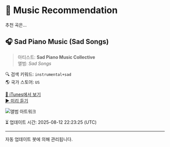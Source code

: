 
# 🎵 Music Recommendation

추천 곡은...

## 🎧 Sad Piano Music (Sad Songs)  
> 아티스트: **Sad Piano Music Collective**  
> 앨범: _Sad Songs_  

🔍 검색 키워드: `instrumental+sad`  
🌎 국가 스토어: `US`

[🔗 iTunes에서 보기](https://music.apple.com/us/album/sad-piano-music-sad-songs/500014858?i=500014859&uo=4)  
[▶️ 미리 듣기](https://audio-ssl.itunes.apple.com/itunes-assets/AudioPreview115/v4/a6/8e/b1/a68eb1c3-a00b-8a9c-2c7f-39ecfd73a57e/mzaf_4071078164784878814.plus.aac.p.m4a)

![앨범 아트워크](https://is1-ssl.mzstatic.com/image/thumb/Music/cf/67/99/mzi.dphtpdxi.jpg/100x100bb.jpg)

⏳ 업데이트 시간: 2025-08-12 22:23:25 (UTC)

---
자동 업데이트 봇에 의해 관리됩니다.
